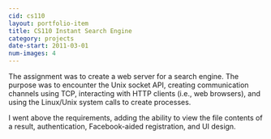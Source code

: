 ```yaml
---
cid: cs110
layout: portfolio-item
title: CS110 Instant Search Engine
category: projects
date-start: 2011-03-01
num-images: 4
---
```


The assignment was to create a web server for a search engine. The purpose was
to encounter the Unix socket API, creating communication channels using TCP,
interacting with HTTP clients (i.e., web browsers), and using the Linux/Unix
system calls to create processes. 

I went above the requirements, adding the ability to view the file contents of
a result, authentication, Facebook-aided registration, and UI design. 
